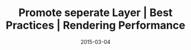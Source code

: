 ---
layout: resource
title:  "Promote seperate Layer | Best Practices | Rendering Performance"
date:   2015-03-04
categories: Rendering-Performance Best-Practices
body-class: no-sidebar
---